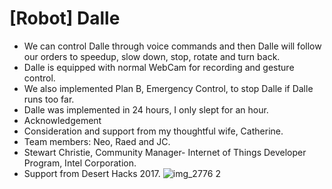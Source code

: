 # [Robot] Dalle
*  We can control Dalle through voice commands and then Dalle will follow our orders to speedup, slow down, stop, rotate and turn back.
*  Dalle is equipped with normal WebCam for recording and gesture control.
*  We also implemented Plan B, Emergency Control, to stop Dalle if Dalle runs too far.
*  Dalle was implemented in 24 hours, I only slept for an hour.
*  Acknowledgement
  * Consideration and support from my thoughtful wife, Catherine.
  * Team members: Neo, Raed and JC.
  * Stewart Christie, Community Manager- Internet of Things Developer Program, Intel Corporation.
  * Support from Desert Hacks 2017.
![img_2776 2](https://cloud.githubusercontent.com/assets/1461806/23820775/49080038-05dd-11e7-9f92-e87217536a80.JPG)

